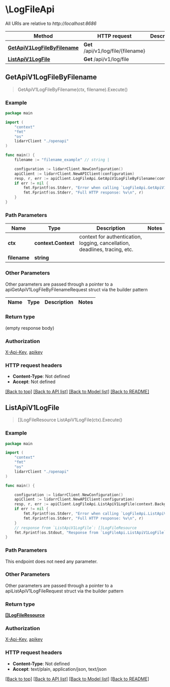 # \LogFileApi

All URIs are relative to *http://localhost:8686*

Method | HTTP request | Description
------------- | ------------- | -------------
[**GetApiV1LogFileByFilename**](LogFileApi.md#GetApiV1LogFileByFilename) | **Get** /api/v1/log/file/{filename} | 
[**ListApiV1LogFile**](LogFileApi.md#ListApiV1LogFile) | **Get** /api/v1/log/file | 



## GetApiV1LogFileByFilename

> GetApiV1LogFileByFilename(ctx, filename).Execute()



### Example

```go
package main

import (
    "context"
    "fmt"
    "os"
    lidarrClient "./openapi"
)

func main() {
    filename := "filename_example" // string | 

    configuration := lidarrClient.NewConfiguration()
    apiClient := lidarrClient.NewAPIClient(configuration)
    resp, r, err := apiClient.LogFileApi.GetApiV1LogFileByFilename(context.Background(), filename).Execute()
    if err != nil {
        fmt.Fprintf(os.Stderr, "Error when calling `LogFileApi.GetApiV1LogFileByFilename``: %v\n", err)
        fmt.Fprintf(os.Stderr, "Full HTTP response: %v\n", r)
    }
}
```

### Path Parameters


Name | Type | Description  | Notes
------------- | ------------- | ------------- | -------------
**ctx** | **context.Context** | context for authentication, logging, cancellation, deadlines, tracing, etc.
**filename** | **string** |  | 

### Other Parameters

Other parameters are passed through a pointer to a apiGetApiV1LogFileByFilenameRequest struct via the builder pattern


Name | Type | Description  | Notes
------------- | ------------- | ------------- | -------------


### Return type

 (empty response body)

### Authorization

[X-Api-Key](../README.md#X-Api-Key), [apikey](../README.md#apikey)

### HTTP request headers

- **Content-Type**: Not defined
- **Accept**: Not defined

[[Back to top]](#) [[Back to API list]](../README.md#documentation-for-api-endpoints)
[[Back to Model list]](../README.md#documentation-for-models)
[[Back to README]](../README.md)


## ListApiV1LogFile

> []LogFileResource ListApiV1LogFile(ctx).Execute()



### Example

```go
package main

import (
    "context"
    "fmt"
    "os"
    lidarrClient "./openapi"
)

func main() {

    configuration := lidarrClient.NewConfiguration()
    apiClient := lidarrClient.NewAPIClient(configuration)
    resp, r, err := apiClient.LogFileApi.ListApiV1LogFile(context.Background()).Execute()
    if err != nil {
        fmt.Fprintf(os.Stderr, "Error when calling `LogFileApi.ListApiV1LogFile``: %v\n", err)
        fmt.Fprintf(os.Stderr, "Full HTTP response: %v\n", r)
    }
    // response from `ListApiV1LogFile`: []LogFileResource
    fmt.Fprintf(os.Stdout, "Response from `LogFileApi.ListApiV1LogFile`: %v\n", resp)
}
```

### Path Parameters

This endpoint does not need any parameter.

### Other Parameters

Other parameters are passed through a pointer to a apiListApiV1LogFileRequest struct via the builder pattern


### Return type

[**[]LogFileResource**](LogFileResource.md)

### Authorization

[X-Api-Key](../README.md#X-Api-Key), [apikey](../README.md#apikey)

### HTTP request headers

- **Content-Type**: Not defined
- **Accept**: text/plain, application/json, text/json

[[Back to top]](#) [[Back to API list]](../README.md#documentation-for-api-endpoints)
[[Back to Model list]](../README.md#documentation-for-models)
[[Back to README]](../README.md)

